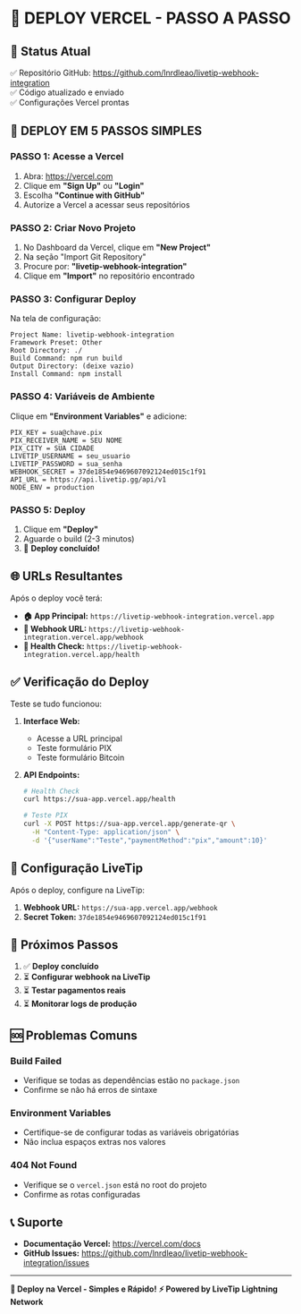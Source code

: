 # 🚀 DEPLOY VERCEL - PASSO A PASSO

## 📍 **Status Atual**
✅ Repositório GitHub: https://github.com/lnrdleao/livetip-webhook-integration  
✅ Código atualizado e enviado  
✅ Configurações Vercel prontas  

## 🎯 **DEPLOY EM 5 PASSOS SIMPLES**

### **PASSO 1: Acesse a Vercel**
1. Abra: https://vercel.com
2. Clique em **"Sign Up"** ou **"Login"**
3. Escolha **"Continue with GitHub"**
4. Autorize a Vercel a acessar seus repositórios

### **PASSO 2: Criar Novo Projeto**
1. No Dashboard da Vercel, clique em **"New Project"**
2. Na seção "Import Git Repository"
3. Procure por: **"livetip-webhook-integration"**
4. Clique em **"Import"** no repositório encontrado

### **PASSO 3: Configurar Deploy**
Na tela de configuração:

```
Project Name: livetip-webhook-integration
Framework Preset: Other
Root Directory: ./
Build Command: npm run build
Output Directory: (deixe vazio)
Install Command: npm install
```

### **PASSO 4: Variáveis de Ambiente**
Clique em **"Environment Variables"** e adicione:

```
PIX_KEY = sua@chave.pix
PIX_RECEIVER_NAME = SEU NOME
PIX_CITY = SUA CIDADE
LIVETIP_USERNAME = seu_usuario
LIVETIP_PASSWORD = sua_senha
WEBHOOK_SECRET = 37de1854e9469607092124ed015c1f91
API_URL = https://api.livetip.gg/api/v1
NODE_ENV = production
```

### **PASSO 5: Deploy**
1. Clique em **"Deploy"**
2. Aguarde o build (2-3 minutos)
3. 🎉 **Deploy concluído!**

## 🌐 **URLs Resultantes**

Após o deploy você terá:

- **🏠 App Principal:** `https://livetip-webhook-integration.vercel.app`
- **🔗 Webhook URL:** `https://livetip-webhook-integration.vercel.app/webhook`
- **💚 Health Check:** `https://livetip-webhook-integration.vercel.app/health`

## ✅ **Verificação do Deploy**

Teste se tudo funcionou:

1. **Interface Web:**
   - Acesse a URL principal
   - Teste formulário PIX
   - Teste formulário Bitcoin

2. **API Endpoints:**
   ```bash
   # Health Check
   curl https://sua-app.vercel.app/health
   
   # Teste PIX
   curl -X POST https://sua-app.vercel.app/generate-qr \
     -H "Content-Type: application/json" \
     -d '{"userName":"Teste","paymentMethod":"pix","amount":10}'
   ```

## 🔧 **Configuração LiveTip**

Após o deploy, configure na LiveTip:

1. **Webhook URL:** `https://sua-app.vercel.app/webhook`
2. **Secret Token:** `37de1854e9469607092124ed015c1f91`

## 🎯 **Próximos Passos**

1. ✅ **Deploy concluído**
2. ⏳ **Configurar webhook na LiveTip**
3. ⏳ **Testar pagamentos reais**
4. ⏳ **Monitorar logs de produção**

## 🆘 **Problemas Comuns**

### **Build Failed**
- Verifique se todas as dependências estão no `package.json`
- Confirme se não há erros de sintaxe

### **Environment Variables**
- Certifique-se de configurar todas as variáveis obrigatórias
- Não inclua espaços extras nos valores

### **404 Not Found**
- Verifique se o `vercel.json` está no root do projeto
- Confirme as rotas configuradas

## 📞 **Suporte**

- **Documentação Vercel:** https://vercel.com/docs
- **GitHub Issues:** https://github.com/lnrdleao/livetip-webhook-integration/issues

---

**🚀 Deploy na Vercel - Simples e Rápido!**
**⚡ Powered by LiveTip Lightning Network**
